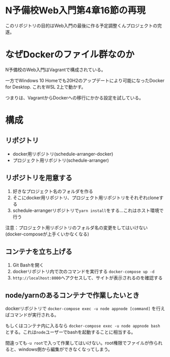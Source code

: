 # N予備校Web入門第4章16節の再現
このリポジトリの目的はWeb入門の最後に作る予定調整くんプロジェクトの完遂。

# なぜDockerのファイル群なのか
N予備校のWeb入門はVagrantで構成されている。

一方でWindows 10 Homeでも20H2のアップデートにより可能になったDocker for Desktop. これをWSL 2上で動かす。

つまりは、VagrantからDockerへの移行にかかる設定を試している。

# 構成
## リポジトリ
- docker用リポジトリ(schedule-arranger-docker)
- プロジェクト用リポジトリ(schedule-arranger)

## リポジトリを用意する
1. 好きなプロジェクト名のフォルダを作る
1. そこにdocker用リポジトリ、プロジェクト用リポジトリをそれぞれcloneする
1. schedule-arrangerリポジトリで`yarn install`をする…これはホスト環境で行う

注意：プロジェクト用リポジトリのフォルダ名の変更をしてはいけない(docker-composeが上手くいかなくなる)

## コンテナを立ち上げる
1. Git Bashを開く
1. dockerリポジトリ内で次のコマンドを実行する
`docker-compose up -d`
1. `http://localhost:8000`へアクセスして、サイトが表示されるのを確認する

## node/yarnのあるコンテナで作業したいとき
dockerリポジトリで
`docker-compose exec -u node appnode [command]`
を行えばコマンドが実行される。

もしくはコンテナ内に入るなら
`docker-compose exec -u node appnode bash`
とする。これは`node`ユーザーでbashを起動することに相当する。

間違っても`-u root`で入って作業してはいけない。root権限でファイルが作られると、windows側から編集ができなくなってしまう。


